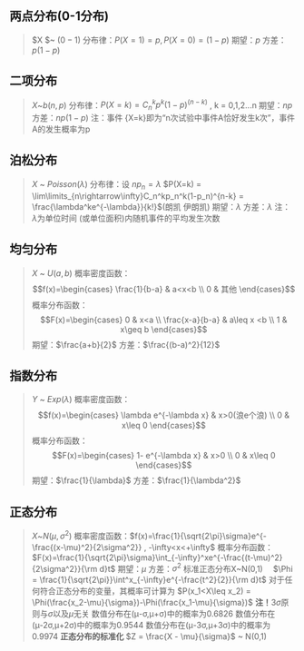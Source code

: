 ## 两点分布(0-1分布)
> $X $~ $(0 - 1)$
>分布律：$P(X=1)=p, P(X=0)=(1-p)$
>期望：$p$
>方差：$p(1-p)$ 

## 二项分布
> $X$~$b(n, p)$
> 分布律：$P(X = k) = C_n^kp^k(1-p)^{(n-k)}$  , k = 0,1,2...n
> 期望：$np$
> 方差：$np(1-p)$
> 注：事件 {X=k}即为“n次试验中事件A恰好发生k次”，事件A的发生概率为p

## 泊松分布
> $X$ ~ $Poisson(λ)$
> 分布律：设 $np_n=\lambda$
$P(X=k) = \lim\limits_{n\rightarrow\infty}C_n^kp_n^k(1-p_n)^{n-k} = \frac{\lambda^ke^{-\lambda}}{k!}$(朗凯 伊朗凯)
> 期望：$\lambda$
> 方差：$\lambda$
> 注：$\lambda$为单位时间 (或单位面积)内随机事件的平均发生次数

## 均匀分布
> $X$ ~ $U(a, b)$
>概率密度函数：$$f(x)=\begin{cases}
\frac{1}{b-a} & a<x<b \\
0             & 其他
\end{cases}$$
>概率分布函数：$$F(x)=\begin{cases}
0                & x<a \\
\frac{x-a}{b-a}  & a\leq x <b \\
1                & x\geq b
\end{cases}$$
>期望：$\frac{a+b}{2}$
>方差：$\frac{(b-a)^2}{12}$

## 指数分布
> $Y$ ~ $Exp(λ)$
> 概率密度函数：$$f(x)=\begin{cases}
> \lambda e^{-\lambda x} & x>0(浪e个浪) \\
> 0                      & x\leq 0
> \end{cases}$$
> 概率分布函数：$$F(x)=\begin{cases}
> 1- e^{-\lambda x} & x>0 \\
> 0                      & x\leq 0
> \end{cases}$$
> 期望：$\frac{1}{\lambda}$
> 方差：$\frac{1}{\lambda^2}$

## 正态分布
> $X$~$N(\mu,\sigma^2)$
> 概率密度函数：$f(x)=\frac{1}{\sqrt{2\pi}\sigma}e^{-\frac{(x-\mu)^2}{2\sigma^2}}  , -\infty<x<+\infty$ 
> 概率分布函数：$F(x)=\frac{1}{\sqrt{2\pi}\sigma}\int_{-\infty}^xe^{-\frac{(t-\mu)^2}{2\sigma^2}}{\rm d}t$
> 期望：$\mu$
> 方差：$\sigma^2$
> 标准正态分布X~N(0,1)&emsp; $\Phi = \frac{1}{\sqrt{2\pi}}\int^x_{-\infty}e^{-\frac{t^2}{2}}{\rm d}t$
> 对于任何符合正态分布的变量，其概率可计算为
> $P(x_1<X\leq x_2) = \Phi(\frac{x_2-\mu}{\sigma})-\Phi(\frac{x_1-\mu}{\sigma})$
> **注！**$3\sigma$原则与$\sigma$以及$\mu$无关
> 数值分布在(μ-σ,μ+σ)中的概率为0.6826
> 数值分布在(μ-2σ,μ+2σ)中的概率为0.9544
> 数值分布在(μ-3σ,μ+3σ)中的概率为0.9974
> **正态分布的标准化**
> $Z = \frac{X - \mu}{\sigma}$ ~ N(0,1)